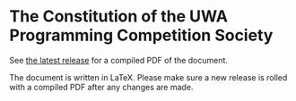 # The Constitution of the UWA Programming Competition Society
See [the latest release](../../releases/latest) for a compiled PDF of the document.

The document is written in LaTeX. Please make sure a new release is rolled with a compiled PDF after any changes are made.

